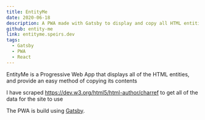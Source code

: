 ```yaml
---
title: EntityMe
date: 2020-06-18
description: A PWA made with Gatsby to display and copy all HTML entities
github: entity-me
link: entityme.speirs.dev
tags:
  - Gatsby
  - PWA
  - React
---
```

EntityMe is a Progressive Web App that displays all of the HTML entities, and provide an easy method of copying its contents

I have scraped <https://dev.w3.org/html5/html-author/charref> to get all of the data for the site to use

The PWA is build using [Gatsby](https://www.gatsbyjs.org/).

